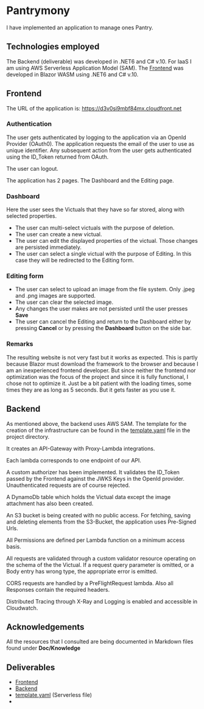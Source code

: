 # Pantrymony

I have implemented an application to manage ones Pantry.

## Technologies employed

The Backend (deliverable) was developed in .NET6 and C# v.10. For IaaS I am using AWS Serverless Application Model (SAM).
The [Frontend](https://github.com/gantonopoulos/Pantrymony) was developed in Blazor WASM using .NET6 and C# v.10.

## Frontend

The URL of the application is: https://d3v0si9mbf84mx.cloudfront.net

### Authentication

The user gets authenticated by logging to the application via an OpenId Provider (OAuth0).
The application requests the email of the user to use as unique identifier. Any subsequent action from the user gets authenticated using the ID_Token returned from OAuth.

The user can logout.

The application has 2 pages. The Dashboard and the Editing page.

### Dashboard

Here the user sees the Victuals that they have so far stored, along with selected properties.

- The user can multi-select victuals with the purpose of deletion.
- The user can create a new victual.
- The user can edit the displayed properties of the victual. Those changes are persisted immediately.
- The user can select a single victual with the purpose of Editing. In this case they will be redirected to the Editing form.

### Editing form

- The user can select to upload an image from the file system. Only .jpeg and .png images are supported.
- The user can clear the selected image.
- Any changes the user makes are not persisted until the user presses **Save**
- The user can cancel the Editing and return to the Dashboard either by pressing **Cancel** or by pressing the **Dashboard** button on the side bar.

### Remarks

The resulting website is not very fast but it works as expected. This is partly because Blazor must download the framework to the browser and because I am an inexperienced frontend developer. But since neither the frontend nor optimization was the focus of the project and since it is fully functional, I chose not to optimize it. Just be a bit patient with the loading times, some times they are as long as 5 seconds. But it gets faster as you use it.

## Backend

As mentioned above, the backend uses AWS SAM. The template for the creation of the infrastructure can be found in the [template.yaml](template.yaml) file in the project directory.

It creates an API-Gateway with Proxy-Lambda integrations.

Each lambda corresponds to one endpoint of our API.

A custom authorizer has been implemented. It validates the ID_Token passed by the Frontend against the JWKS Keys in the OpenId provider. Unauthenticated requests are of course rejected.

A DynamoDb table which holds the Victual data except the image attachment has also been created.

An S3 bucket is being created with no public access. For fetching, saving and deleting elements from the S3-Bucket, the application uses Pre-Signed Urls.

All Permissions are defined per Lambda function on a minimum access basis.

All requests are validated through a custom validator resource operating on the schema of the the Victual. If a request query parameter is omitted, or a Body entry has wrong type, the appropriate error is emitted.

CORS requests are handled by a PreFlightRequest lambda. Also all Responses contain the required headers.

Distributed Tracing through X-Ray and Logging is enabled and accessible in Cloudwatch.

## Acknowledgements

All the resources that I consulted are being documented in Markdown files found under **Doc/Knowledge**

## Deliverables

- [Frontend](https://github.com/gantonopoulos/Pantrymony)
- [Backend](https://github.com/gantonopoulos/Pantrymony.back)
- [template.yaml](template.yaml) (Serverless file)
- 